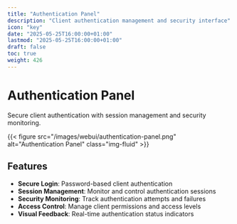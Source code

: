 ```yaml
---
title: "Authentication Panel"
description: "Client authentication management and security interface"
icon: "key"
date: "2025-05-25T16:00:00+01:00"
lastmod: "2025-05-25T16:00:00+01:00"
draft: false
toc: true
weight: 426
---
```


# Authentication Panel

Secure client authentication with session management and security monitoring.

{{< figure src="/images/webui/authentication-panel.png" alt="Authentication Panel" class="img-fluid" >}}

## Features

- **Secure Login**: Password-based client authentication
- **Session Management**: Monitor and control authentication sessions
- **Security Monitoring**: Track authentication attempts and failures
- **Access Control**: Manage client permissions and access levels
- **Visual Feedback**: Real-time authentication status indicators 
